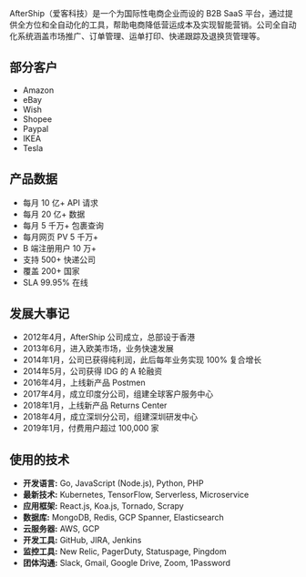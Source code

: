 
AfterShip（爱客科技）是一个为国际性电商企业而设的 B2B SaaS 平台，通过提供全方位和全自动化的工具，帮助电商降低营运成本及实现智能营销。公司全自动化系统涵盖市场推广、订单管理、运单打印、快递跟踪及退换货管理等。

## 部分客户

* Amazon
* eBay
* Wish
* Shopee
* Paypal
* IKEA
* Tesla 


## 产品数据

* 每月 10 亿+ API 请求
* 每月 20 亿+ 数据
* 每月 5 千万+ 包裹查询
* 每月网页 PV 5 千万+
* B 端注册用户 10 万+ 
* 支持 500+ 快递公司
* 覆盖 200+ 国家
* SLA 99.95% 在线

## 发展大事记

* 2012年4月，AfterShip 公司成立，总部设于香港
* 2013年6月，进入欧美市场，业务快速发展
* 2014年1月，公司已获得纯利润，此后每年业务实现 100% 复合增长
* 2014年5月，公司获得 IDG 的 A 轮融资
* 2016年4月，上线新产品 Postmen
* 2017年4月，成立印度分公司，组建全球客户服务中心
* 2018年1月，上线新产品 Returns Center
* 2018年4月，成立深圳分公司，组建深圳研发中心
* 2019年1月，付费用户超过 100,000 家

## 使用的技术 

* **开发语言:** Go, JavaScript (Node.js), Python, PHP
* **最新技术:** Kubernetes, TensorFlow, Serverless, Microservice
* **应用框架:** React.js, Koa.js, Tornado, Scrapy
* **数据库:**   MongoDB, Redis, GCP Spanner, Elasticsearch
* **云服务器:** AWS, GCP
* **开发工具:** GitHub, JIRA, Jenkins 
* **监控工具:** New Relic, PagerDuty, Statuspage, Pingdom
* **团体沟通:** Slack, Gmail, Google Drive, Zoom, 1Password